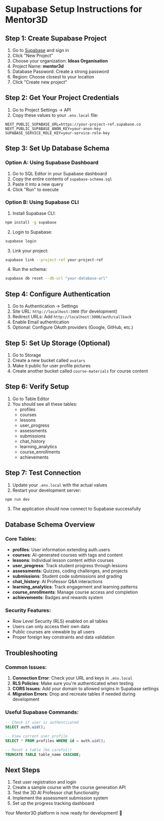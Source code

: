 # Supabase Setup Instructions for Mentor3D

## Step 1: Create Supabase Project

1. Go to [Supabase](https://supabase.com) and sign in
2. Click "New Project"
3. Choose your organization: **Ideas Organisation**
4. Project Name: **mentor3d**
5. Database Password: Create a strong password
6. Region: Choose closest to your location
7. Click "Create new project"

## Step 2: Get Your Project Credentials

1. Go to Project Settings → API
2. Copy these values to your `.env.local` file:

```env
NEXT_PUBLIC_SUPABASE_URL=https://your-project-ref.supabase.co
NEXT_PUBLIC_SUPABASE_ANON_KEY=your-anon-key
SUPABASE_SERVICE_ROLE_KEY=your-service-role-key
```

## Step 3: Set Up Database Schema

### Option A: Using Supabase Dashboard

1. Go to SQL Editor in your Supabase dashboard
2. Copy the entire contents of `supabase-schema.sql`
3. Paste it into a new query
4. Click "Run" to execute

### Option B: Using Supabase CLI

1. Install Supabase CLI:
```bash
npm install -g supabase
```

2. Login to Supabase:
```bash
supabase login
```

3. Link your project:
```bash
supabase link --project-ref your-project-ref
```

4. Run the schema:
```bash
supabase db reset --db-url "your-database-url"
```

## Step 4: Configure Authentication

1. Go to Authentication → Settings
2. Site URL: `http://localhost:3000` (for development)
3. Redirect URLs: Add `http://localhost:3000/auth/callback`
4. Enable Email authentication
5. Optional: Configure OAuth providers (Google, GitHub, etc.)

## Step 5: Set Up Storage (Optional)

1. Go to Storage
2. Create a new bucket called `avatars`
3. Make it public for user profile pictures
4. Create another bucket called `course-materials` for course content

## Step 6: Verify Setup

1. Go to Table Editor
2. You should see all these tables:
   - profiles
   - courses
   - lessons
   - user_progress
   - assessments
   - submissions
   - chat_history
   - learning_analytics
   - course_enrollments
   - achievements

## Step 7: Test Connection

1. Update your `.env.local` with the actual values
2. Restart your development server:
```bash
npm run dev
```

3. The application should now connect to Supabase successfully

## Database Schema Overview

### Core Tables:
- **profiles**: User information extending auth.users
- **courses**: AI-generated courses with tags and content
- **lessons**: Individual lesson content within courses
- **user_progress**: Track student progress through lessons
- **assessments**: Quizzes, coding challenges, and projects
- **submissions**: Student code submissions and grading
- **chat_history**: AI Professor Q&A interactions
- **learning_analytics**: Track engagement and learning patterns
- **course_enrollments**: Manage course access and completion
- **achievements**: Badges and rewards system

### Security Features:
- Row Level Security (RLS) enabled on all tables
- Users can only access their own data
- Public courses are viewable by all users
- Proper foreign key constraints and data validation

## Troubleshooting

### Common Issues:

1. **Connection Error**: Check your URL and keys in `.env.local`
2. **RLS Policies**: Make sure you're authenticated when testing
3. **CORS Issues**: Add your domain to allowed origins in Supabase settings
4. **Migration Errors**: Drop and recreate tables if needed during development

### Useful Supabase Commands:

```sql
-- Check if user is authenticated
SELECT auth.uid();

-- View current user profile
SELECT * FROM profiles WHERE id = auth.uid();

-- Reset a table (be careful!)
TRUNCATE TABLE table_name CASCADE;
```

## Next Steps

1. Test user registration and login
2. Create a sample course with the course generation API
3. Test the 3D AI Professor chat functionality
4. Implement the assessment submission system
5. Set up the progress tracking dashboard

Your Mentor3D platform is now ready for development! 🚀
